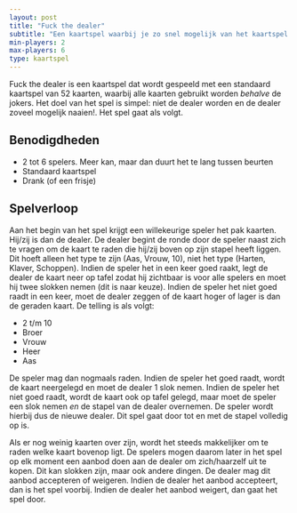 ```yaml
---
layout: post
title: "Fuck the dealer"
subtitle: "Een kaartspel waarbij je zo snel mogelijk van het kaartspel wilt af komen. Heeft iemand anders hem? Goed blijven raden!"
min-players: 2
max-players: 6
type: kaartspel
---
```


Fuck the dealer is een kaartspel dat wordt gespeeld met een standaard kaartspel van 52 kaarten, waarbij alle kaarten gebruikt worden *behalve* de jokers. Het doel van het spel is simpel: niet de dealer worden en de dealer zoveel mogelijk naaien!. Het spel gaat als volgt.

## Benodigdheden

- 2 tot 6 spelers. Meer kan, maar dan duurt het te lang tussen beurten
- Standaard kaartspel
- Drank (of een frisje)

## Spelverloop

Aan het begin van het spel krijgt een willekeurige speler het pak kaarten. Hij/zij is dan de dealer. De dealer begint de ronde door de speler naast zich te vragen om de kaart te raden die hij/zij boven op zijn stapel heeft liggen. Dit hoeft alleen het type te zijn (Aas, Vrouw, 10), niet het type (Harten, Klaver, Schoppen). Indien de speler het in een keer goed raakt, legt de dealer de kaart neer op tafel zodat hij zichtbaar is voor alle spelers en moet hij twee slokken nemen (dit is naar keuze). Indien de speler het niet goed raadt in een keer, moet de dealer zeggen of de kaart hoger of lager is dan de geraden kaart. De telling is als volgt:

- 2 t/m 10
- Broer
- Vrouw
- Heer
- Aas

De speler mag dan nogmaals raden. Indien de speler het goed raadt, wordt de kaart neergelegd en moet de dealer 1 slok nemen. Indien de speler het niet goed raadt, wordt de kaart ook op tafel gelegd, maar moet de speler een slok nemen *en* de stapel van de dealer overnemen. De speler wordt hierbij dus de nieuwe dealer. Dit spel gaat door tot en met de stapel volledig op is.

Als er nog weinig kaarten over zijn, wordt het steeds makkelijker om te raden welke kaart bovenop ligt. De spelers mogen daarom later in het spel op elk moment een aanbod doen aan de dealer om zich/haarzelf uit te kopen. Dit kan slokken zijn, maar ook andere dingen. De dealer mag dit aanbod accepteren of weigeren. Indien de dealer het aanbod accepteert, dan is het spel voorbij. Indien de dealer het aanbod weigert, dan gaat het spel door.
